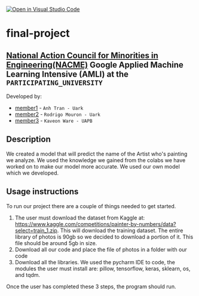 [![Open in Visual Studio Code](https://classroom.github.com/assets/open-in-vscode-c66648af7eb3fe8bc4f294546bfd86ef473780cde1dea487d3c4ff354943c9ae.svg)](https://classroom.github.com/online_ide?assignment_repo_id=8127845&assignment_repo_type=AssignmentRepo)
<!--
Name of your teams' final project
-->
# final-project
## [National Action Council for Minorities in Engineering(NACME)](https://www.nacme.org) Google Applied Machine Learning Intensive (AMLI) at the `PARTICIPATING_UNIVERSITY`

<!--
List all of the members who developed the project and
link to each members respective GitHub profile
-->
Developed by: 
- [member1](https://github.com/anhtran09) - `Anh Tran - Uark`
- [member2](https://github.com/rjmouron01) - `Rodrigo Mouron - Uark` 
- [member3](https://github.com/kaveon19) - `Kaveon Ware - UAPB` 

## Description

We created a model that will predict the name of the Artist who's painting we analyze. We used the knowledge we gained from the colabs we have worked on to make our model more accurate. We used our own model which we developed.


## Usage instructions

To run our project there are a couple of things needed to get started.

1. The user must download the dataset from Kaggle at: https://www.kaggle.com/competitions/painter-by-numbers/data?select=train_1.zip. This will download the training dataset. The entire library of photos is 90gb so we decided to download a portion of it. This file should be around 5gb in size.
2. Download all our code and place the file of photos in a folder with our code
3. Download all the libraries. We used the pycharm IDE to code, the modules the user must install are: pillow, tensorflow, keras, sklearn, os, and tqdm.

Once the user has completed these 3 steps, the program should run.
